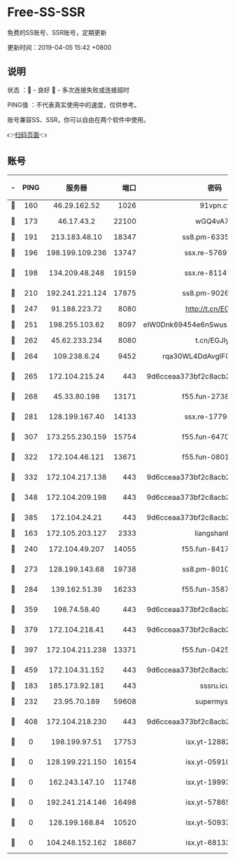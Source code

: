 # Free-SS-SSR

免费的SS账号、SSR账号，定期更新

更新时间：2019-04-05 15:42 +0800

## 说明

状态     ：🙂 - 良好 🙁 - 多次连接失败或连接超时

PING值   ：不代表真实使用中的速度，仅供参考。

账号兼容SS、SSR，你可以自由在两个软件中使用。

👉[扫码页面](https://liesauer.github.io/Free-SS-SSR/)👈

## 账号

|-|PING|服务器|端口|密码|加密方式|区域|
|:----:|:----:|:-----:|-----:|:----:|:----:|:----:|
|🙂|160|46.29.162.52|1026|91vpn.cf|rc4-md5|RU|
|🙂|173|46.17.43.2|22100|wGQ4vA7D|aes-256-gcm|RU|
|🙂|191|213.183.48.10|18347|ss8.pm-63355792|rc4-md5|RU|
|🙂|196|198.199.109.236|13747|ssx.re-57697610|aes-256-cfb|US|
|🙂|198|134.209.48.248|19159|ssx.re-81147970|aes-256-cfb|US|
|🙂|210|192.241.221.124|17875|ss8.pm-90261799|aes-256-cfb|US|
|🙂|247|91.188.223.72|8080|http://t.cn/EGJIyrl|rc4-md5|RU|
|🙂|251|198.255.103.62|8097|eIW0Dnk69454e6nSwuspv9DmS201tQ0D|aes-256-cfb|US|
|🙂|262|45.62.233.234|8080|t.cn/EGJIyrl|rc4-md5|CA|
|🙂|264|109.238.6.24|9452|rqa30WL4DdAvgIFG6Fs3znzTa|aes-256-cfb|FR|
|🙂|265|172.104.215.24|443|9d6cceaa373bf2c8acb22e60b6a58be6|aes-256-cfb|US|
|🙂|268|45.33.80.198|13171|f55.fun-27386798|aes-256-cfb|US|
|🙂|281|128.199.167.40|14133|ssx.re-17798800|aes-256-cfb|SG|
|🙂|307|173.255.230.159|15754|f55.fun-64706924|aes-256-cfb|US|
|🙂|322|172.104.46.121|13671|f55.fun-08015560|aes-256-cfb|SG|
|🙂|332|172.104.217.138|443|9d6cceaa373bf2c8acb22e60b6a58be6|aes-256-cfb|US|
|🙂|348|172.104.209.198|443|9d6cceaa373bf2c8acb22e60b6a58be6|aes-256-cfb|US|
|🙂|385|172.104.24.21|443|9d6cceaa373bf2c8acb22e60b6a58be6|aes-256-cfb|US|
|🙂|163|172.105.203.127|2333|liangshanbo|chacha20|JP|
|🙂|240|172.104.49.207|14055|f55.fun-84172526|aes-256-cfb|SG|
|🙂|273|128.199.143.68|19738|ss8.pm-80109890|aes-256-cfb|SG|
|🙂|284|139.162.51.39|16233|f55.fun-35878736|aes-256-cfb|SG|
|🙂|359|198.74.58.40|443|9d6cceaa373bf2c8acb22e60b6a58be6|aes-256-cfb|US|
|🙂|379|172.104.218.41|443|9d6cceaa373bf2c8acb22e60b6a58be6|aes-256-cfb|US|
|🙂|397|172.104.211.238|13371|f55.fun-04250289|aes-256-cfb|US|
|🙂|459|172.104.31.152|443|9d6cceaa373bf2c8acb22e60b6a58be6|aes-256-cfb|US|
|🙁|183|185.173.92.181|443|sssru.icu|rc4-md5|RU|
|🙁|232|23.95.70.189|59608|supermyssr|chacha20-ietf|US|
|🙁|408|172.104.218.230|443|9d6cceaa373bf2c8acb22e60b6a58be6|aes-256-cfb|US|
|🙁|0|198.199.97.51|17753|isx.yt-12882170|aes-256-cfb|US|
|🙁|0|128.199.221.150|16154|isx.yt-05910694|aes-256-cfb|SG|
|🙁|0|162.243.147.10|11748|isx.yt-19993680|aes-256-cfb|US|
|🙁|0|192.241.214.146|16498|isx.yt-57865147|aes-256-cfb|US|
|🙁|0|128.199.168.84|10520|isx.yt-50933208|aes-256-cfb|SG|
|🙁|0|104.248.152.162|18687|isx.yt-68133684|aes-256-cfb|SG|
